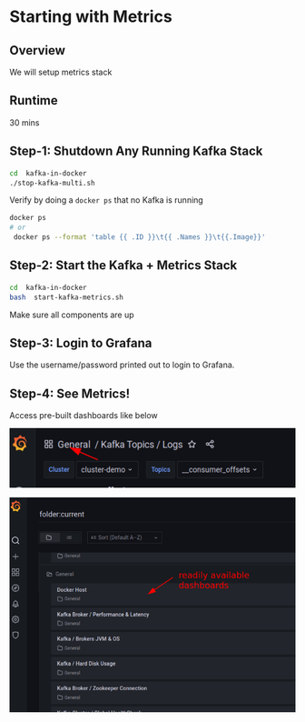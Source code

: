 <link rel='stylesheet' href='assets/css/main.css'/>

# Starting with Metrics

## Overview

We will setup metrics stack

## Runtime

30 mins

## Step-1: Shutdown Any Running Kafka Stack

```bash
cd  kafka-in-docker
./stop-kafka-multi.sh
```

Verify by doing a `docker ps` that no Kafka is running

```bash
docker ps
# or
 docker ps --format 'table {{ .ID }}\t{{ .Names }}\t{{.Image}}'
```

## Step-2: Start the Kafka + Metrics Stack

```bash
cd  kafka-in-docker
bash  start-kafka-metrics.sh
```

Make sure all components are up

## Step-3: Login to Grafana

Use the username/password printed out to login to Grafana.

## Step-4: See Metrics!

Access pre-built dashboards like below

![](assets/images/metrics-1.png)

![](assets/images/metrics-2.png)
